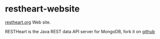 restheart-website
=================

[restheart.org](http://restheart.org) Web site.

RESTHeart is the Java REST data API server for MongoDB, fork it on [github](https://github.com/SoftInstigate/restheart)
